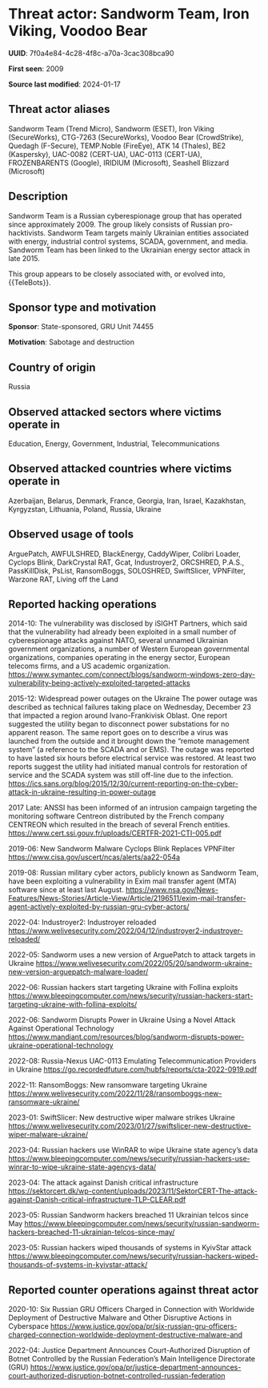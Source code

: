 # Threat actor: Sandworm Team, Iron Viking, Voodoo Bear

**UUID**: 7f0a4e84-4c28-4f8c-a70a-3cac308bca90

**First seen**: 2009

**Source last modified**: 2024-01-17

## Threat actor aliases

Sandworm Team (Trend Micro), Sandworm (ESET), Iron Viking (SecureWorks), CTG-7263 (SecureWorks), Voodoo Bear (CrowdStrike), Quedagh (F-Secure), TEMP.Noble (FireEye), ATK 14 (Thales), BE2 (Kaspersky), UAC-0082 (CERT-UA), UAC-0113 (CERT-UA), FROZENBARENTS (Google), IRIDIUM (Microsoft), Seashell Blizzard (Microsoft)

## Description

Sandworm Team is a Russian cyberespionage group that has operated since approximately 2009. The group likely consists of Russian pro-hacktivists. Sandworm Team targets mainly Ukrainian entities associated with energy, industrial control systems, SCADA, government, and media. Sandworm Team has been linked to the Ukrainian energy sector attack in late 2015.

This group appears to be closely associated with, or evolved into, {{TeleBots}}.

## Sponsor type and motivation

**Sponsor**: State-sponsored, GRU Unit 74455

**Motivation**: Sabotage and destruction


## Country of origin

Russia

## Observed attacked sectors where victims operate in

Education, Energy, Government, Industrial, Telecommunications

## Observed attacked countries where victims operate in

Azerbaijan, Belarus, Denmark, France, Georgia, Iran, Israel, Kazakhstan, Kyrgyzstan, Lithuania, Poland, Russia, Ukraine

## Observed usage of tools

ArguePatch, AWFULSHRED, BlackEnergy, CaddyWiper, Colibri Loader, Cyclops Blink, DarkCrystal RAT, Gcat, Industroyer2, ORCSHRED, P.A.S., PassKillDisk, PsList, RansomBoggs, SOLOSHRED, SwiftSlicer, VPNFilter, Warzone RAT, Living off the Land

## Reported hacking operations

2014-10: The vulnerability was disclosed by iSIGHT Partners, which said that the vulnerability had already been exploited in a small number of cyberespionage attacks against NATO, several unnamed Ukrainian government organizations, a number of Western European governmental organizations, companies operating in the energy sector, European telecoms firms, and a US academic organization.
https://www.symantec.com/connect/blogs/sandworm-windows-zero-day-vulnerability-being-actively-exploited-targeted-attacks

2015-12: Widespread power outages on the Ukraine
The power outage was described as technical failures taking place on Wednesday, December 23 that impacted a region around Ivano-Frankivisk Oblast. One report suggested the utility began to disconnect power substations for no apparent reason. The same report goes on to describe a virus was launched from the outside and it brought down the “remote management system” (a reference to the SCADA and or EMS). The outage was reported to have lasted six hours before electrical service was restored. At least two reports suggest the utility had initiated manual controls for restoration of service and the SCADA system was still off-line due to the infection.
https://ics.sans.org/blog/2015/12/30/current-reporting-on-the-cyber-attack-in-ukraine-resulting-in-power-outage

2017 Late: ANSSI has been informed of an intrusion campaign targeting the monitoring software Centreon distributed by the French company CENTREON which resulted in the breach of several French entities.
https://www.cert.ssi.gouv.fr/uploads/CERTFR-2021-CTI-005.pdf

2019-06: New Sandworm Malware Cyclops Blink Replaces VPNFilter
https://www.cisa.gov/uscert/ncas/alerts/aa22-054a

2019-08: Russian military cyber actors, publicly known as Sandworm Team, have been exploiting a vulnerability in Exim mail transfer agent (MTA) software since at least last August.
https://www.nsa.gov/News-Features/News-Stories/Article-View/Article/2196511/exim-mail-transfer-agent-actively-exploited-by-russian-gru-cyber-actors/

2022-04: Industroyer2: Industroyer reloaded
https://www.welivesecurity.com/2022/04/12/industroyer2-industroyer-reloaded/

2022-05: Sandworm uses a new version of ArguePatch to attack targets in Ukraine
https://www.welivesecurity.com/2022/05/20/sandworm-ukraine-new-version-arguepatch-malware-loader/

2022-06: Russian hackers start targeting Ukraine with Follina exploits
https://www.bleepingcomputer.com/news/security/russian-hackers-start-targeting-ukraine-with-follina-exploits/

2022-06: Sandworm Disrupts Power in Ukraine Using a Novel Attack Against Operational Technology
https://www.mandiant.com/resources/blog/sandworm-disrupts-power-ukraine-operational-technology

2022-08: Russia-Nexus UAC-0113 Emulating Telecommunication Providers in Ukraine
https://go.recordedfuture.com/hubfs/reports/cta-2022-0919.pdf

2022-11: RansomBoggs: New ransomware targeting Ukraine
https://www.welivesecurity.com/2022/11/28/ransomboggs-new-ransomware-ukraine/

2023-01: SwiftSlicer: New destructive wiper malware strikes Ukraine
https://www.welivesecurity.com/2023/01/27/swiftslicer-new-destructive-wiper-malware-ukraine/

2023-04: Russian hackers use WinRAR to wipe Ukraine state agency’s data
https://www.bleepingcomputer.com/news/security/russian-hackers-use-winrar-to-wipe-ukraine-state-agencys-data/

2023-04: The attack against Danish critical infrastructure
https://sektorcert.dk/wp-content/uploads/2023/11/SektorCERT-The-attack-against-Danish-critical-infrastructure-TLP-CLEAR.pdf

2023-05: Russian Sandworm hackers breached 11 Ukrainian telcos since May
https://www.bleepingcomputer.com/news/security/russian-sandworm-hackers-breached-11-ukrainian-telcos-since-may/

2023-05: Russian hackers wiped thousands of systems in KyivStar attack
https://www.bleepingcomputer.com/news/security/russian-hackers-wiped-thousands-of-systems-in-kyivstar-attack/

## Reported counter operations against threat actor

2020-10: Six Russian GRU Officers Charged in Connection with Worldwide Deployment of Destructive Malware and Other Disruptive Actions in Cyberspace
https://www.justice.gov/opa/pr/six-russian-gru-officers-charged-connection-worldwide-deployment-destructive-malware-and

2022-04: Justice Department Announces Court-Authorized Disruption of Botnet Controlled by the Russian Federation’s Main Intelligence Directorate (GRU)
https://www.justice.gov/opa/pr/justice-department-announces-court-authorized-disruption-botnet-controlled-russian-federation




